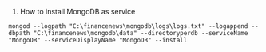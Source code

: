 1. How to install MongoDB as service

```
mongod --logpath "C:\financenews\mongodb\logs\logs.txt" --logappend --dbpath "C:\financenews\mongodb\data" --directoryperdb --serviceName "MongoDB" --serviceDisplayName "MongoDB" --install
```
